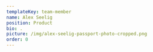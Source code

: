 ```yaml
---
templateKey: team-member
name: Alex Seelig
position: Product
bio: .
picture: /img/alex-seelig-passport-photo-cropped.png
order: 0
---
```


